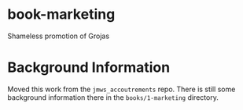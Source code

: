 # book-marketing

Shameless promotion of Grojas

# Background Information

Moved this work from the `jmws_accoutrements` repo.
There is still some background information there in the `books/1-marketing` directory.

